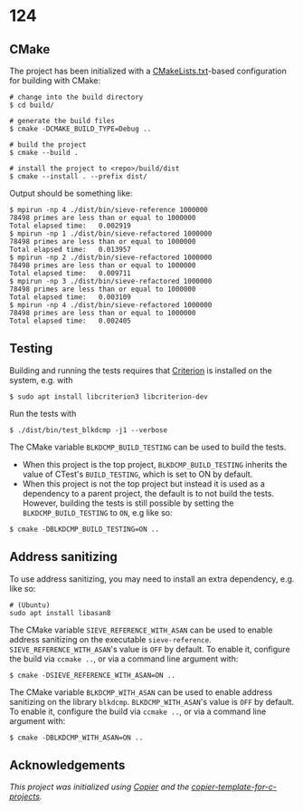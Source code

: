 # 124

## CMake

The project has been initialized with a [CMakeLists.txt](CMakeLists.txt)-based
configuration for building with CMake:

```console
# change into the build directory
$ cd build/

# generate the build files
$ cmake -DCMAKE_BUILD_TYPE=Debug ..

# build the project
$ cmake --build .

# install the project to <repo>/build/dist
$ cmake --install . --prefix dist/
```

Output should be something like:

```text
$ mpirun -np 4 ./dist/bin/sieve-reference 1000000
78498 primes are less than or equal to 1000000
Total elapsed time:   0.002919
$ mpirun -np 1 ./dist/bin/sieve-refactored 1000000
78498 primes are less than or equal to 1000000
Total elapsed time:   0.013957
$ mpirun -np 2 ./dist/bin/sieve-refactored 1000000
78498 primes are less than or equal to 1000000
Total elapsed time:   0.009711
$ mpirun -np 3 ./dist/bin/sieve-refactored 1000000
78498 primes are less than or equal to 1000000
Total elapsed time:   0.003109
$ mpirun -np 4 ./dist/bin/sieve-refactored 1000000
78498 primes are less than or equal to 1000000
Total elapsed time:   0.002405
```

## Testing

Building and running the tests requires that [Criterion](https://github.com/Snaipe/Criterion) is
installed on the system, e.g. with

```console
$ sudo apt install libcriterion3 libcriterion-dev
```

Run the tests with

```console
$ ./dist/bin/test_blkdcmp -j1 --verbose
```

The CMake variable `BLKDCMP_BUILD_TESTING` can be used to build the
tests.

- When this project is the top project, `BLKDCMP_BUILD_TESTING` inherits the value of
  CTest's `BUILD_TESTING`, which is set to ON by default.
- When this project is not the top project but instead it is used as a dependency to a parent
  project, the default is to not build the tests. However, building the tests is still possible by
  setting the `BLKDCMP_BUILD_TESTING` to `ON`, e.g like so:

```console
$ cmake -DBLKDCMP_BUILD_TESTING=ON ..
```

## Address sanitizing

To use address sanitizing, you may need to install an extra dependency, e.g. like so:

```console
# (Ubuntu)
sudo apt install libasan8
```

The CMake variable `SIEVE_REFERENCE_WITH_ASAN` can be used to enable address sanitizing on the
executable `sieve-reference`. `SIEVE_REFERENCE_WITH_ASAN`'s value is `OFF` by default. To
enable it, configure the build via `ccmake ..`, or via a command line argument with:

```console
$ cmake -DSIEVE_REFERENCE_WITH_ASAN=ON ..
```

The CMake variable `BLKDCMP_WITH_ASAN` can be used to enable address sanitizing on the
library `blkdcmp`. `BLKDCMP_WITH_ASAN`'s value is `OFF` by default. To
enable it, configure the build via `ccmake ..`, or via a command line argument with:

```console
$ cmake -DBLKDCMP_WITH_ASAN=ON ..
```

## Acknowledgements

_This project was initialized using [Copier](https://pypi.org/project/copier) and the [copier-template-for-c-projects](https://github.com/jspaaks/copier-template-for-c-projects)._
